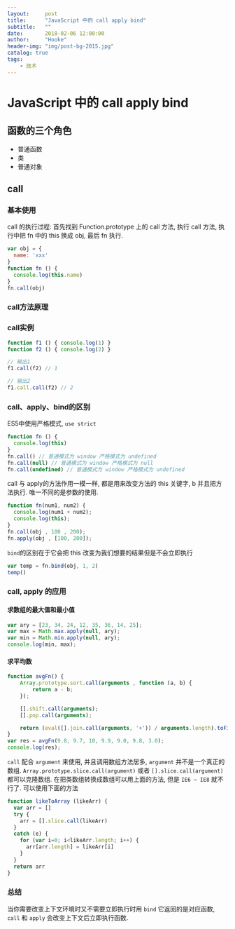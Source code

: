 ```yaml
---
layout:     post
title:      "JavaScript 中的 call apply bind"
subtitle:   ""
date:       2018-02-06 12:00:00
author:     "Hooke"
header-img: "img/post-bg-2015.jpg"
catalog: true
tags:
    - 技术
---
```


# JavaScript 中的 call apply bind

## 函数的三个角色

- 普通函数
- 类
- 普通对象

## call
### 基本使用

call 的执行过程: 首先找到 Function.prototype 上的 call 方法, 执行 call 方法, 执行中把 fn 中的 this 换成 obj, 最后 fn 执行.

```javascript
var obj = {
  name: 'xxx'
}
function fn () {
  console.log(this.name)
}
fn.call(obj)
```
### call方法原理
### call实例
```javascript
function f1 () { console.log(1) }
function f2 () { console.log(2) }

// 输出1
f1.call(f2) // 1

// 输出2
f1.call.call(f2) // 2
```
### call、apply、bind的区别
ES5中使用严格模式, `use strict`
```javascript
function fn () {
  console.log(this)
}
fn.call() // 普通模式为 window 严格模式为 undefined
fn.call(null) // 普通模式为 window 严格模式为 null
fn.call(undefined) // 普通模式为 window 严格模式为 undefined
```
call 与 apply的方法作用一模一样, 都是用来改变方法的 this 关键字, b 并且把方法执行. 唯一不同的是参数的使用.
```javascript
function fn(num1, num2) {
  console.log(num1 + num2);
  console.log(this);
}
fn.call(obj , 100 , 200);
fn.apply(obj , [100, 200]);
```
`bind`的区别在于它会把 this 改变为我们想要的结果但是不会立即执行
```javascript
var temp = fn.bind(obj, 1, 2)
temp()
```
### call, apply 的应用
#### 求数组的最大值和最小值
```javascript
var ary = [23, 34, 24, 12, 35, 36, 14, 25];
var max = Math.max.apply(null, ary);
var min = Math.min.apply(null, ary);
console.log(min, max);
```
#### 求平均数
```javascript
function avgFn() {
    Array.prototype.sort.call(arguments , function (a, b) {
        return a - b;
    });

    [].shift.call(arguments);
    [].pop.call(arguments);

    return (eval([].join.call(arguments, '+')) / arguments.length).toFixed(2);
}
var res = avgFn(9.8, 9.7, 10, 9.9, 9.0, 9.8, 3.0);
console.log(res);
```
`call` 配合 `argument` 来使用, 并且调用数组方法居多, `argument` 并不是一个真正的数组.
`Array.prototype.slice.call(argument)` 或者 `[].slice.call(argument)` 都可以克隆数组.
在把类数组转换成数组可以用上面的方法, 但是 `IE6 ~ IE8` 就不行了. 可以使用下面的方法
```javascript
function likeToArray (likeArr) {
  var arr = []
  try {
    arr = [].slice.call(likeArr)
  }
  catch (e) {
    for (var i=0; i<likeArr.length; i++) {
      arr[arr.length] = likeArr[i]
    }
  }
  return arr
}
```

### 总结
当你需要改变上下文环境时又不需要立即执行时用 `bind` 它返回的是对应函数, `call` 和 `apply` 会改变上下文后立即执行函数.
